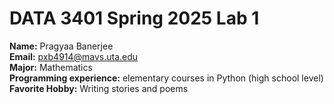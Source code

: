 # DATA 3401 Spring 2025 Lab 1

**Name:** Pragyaa Banerjee\
**Email:** pxb4914@mavs.uta.edu\
**Major:** Mathematics\
**Programming experience:** elementary courses in Python (high school level) \
**Favorite Hobby:** Writing stories and poems
